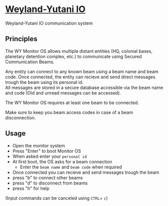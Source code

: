 # [Weyland-Yutani IO](https://weyland-yutani.io)
Weyland-Yutani IO communication system

## Principles

The WY Monitor OS allows multiple distant entities (HQ, colonial bases, planetary detention complex, etc.) to communicate using Secured Communication Beams.

Any entity can connect to any known beam using a beam name and beam code. Once connected, the entity can recieve and send direct messages trough the beam using its personal id.\
All messages are stored in a secure database accessible via the beam name and code (Old and unread messages can be accessed).

The WY Monitor OS requires at least one beam to be connected.

Make sure to keep you beam access codes in case of a beam disconnection.

## Usage
 - Open the monitor system
 - Press "Enter" to boot Monitor OS
 - When asked enter your `personal id`
 - At first boot, the OS asks for a beam connection
   - Enter the `beam name` and `beam code` when required
 - Once connected you can recieve and send messages trough the beam
 - press "b" to connect other beams
 - press "d" to disconnect from beams
 - press "h" for help
 
(Input commands can be canceled using `CTRL`+ `c`)
